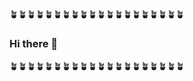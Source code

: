 🪴🪴🪴🪴🪴🪴🪴🪴🪴🪴🪴🪴🪴🪴🪴🪴🪴🪴🪴🪴

### Hi there 👋

<!--
**Rkharvey59/rkharvey59** is a ✨ _special_ ✨ repository because its `README.md` (this file) appears on your GitHub profile.

Here are some ideas to get you started:

- 🔭 I’m currently working on ...
- 🌱 I’m currently learning ...
- 👯 I’m looking to collaborate on ...
- 🤔 I’m looking for help with ...
- 💬 Ask me about ...
- 📫 How to reach me: ...
- 😄 Pronouns: ...
- ⚡ Fun fact: ...
-->


🪴🪴🪴🪴🪴🪴🪴🪴🪴🪴🪴🪴🪴🪴🪴🪴🪴🪴🪴🪴
